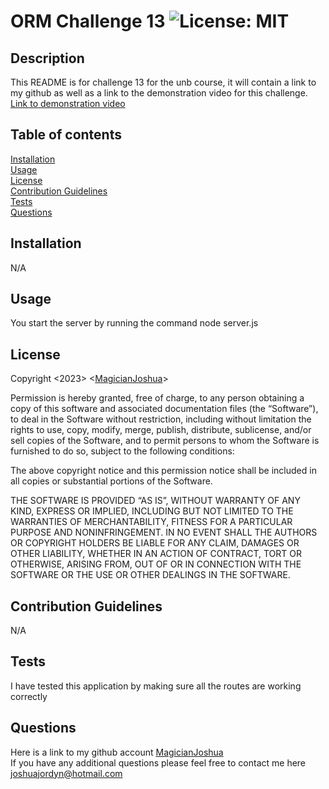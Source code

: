 # ORM Challenge 13 ![License: MIT](https://img.shields.io/badge/License-MIT-blue.svg)
## Description <br>
This README is for challenge 13 for the unb course, it will contain a link to my github as well as a link to the demonstration video for this challenge. <br>
[Link to demonstration video](https://drive.google.com/file/d/1knS_CLGk_fOiJVaIqouuuYY0GIoZw09x/view?usp=sharing)
## Table of contents <br>
[Installation](#installation-) <br>
[Usage](#usage-) <br>
[License](#license-) <br>
[Contribution Guidelines](#Contribution-Guidelines-) <br>
[Tests](#tests-)<br>
[Questions](#questions-) <br>

## Installation <br>
N/A <br>
## Usage <br>
You start the server by running the command node server.js <br>
## License <br>
Copyright <2023> <[MagicianJoshua](https://github.com/MagicianJoshua)> <br>
        

Permission is hereby granted, free of charge, to any person obtaining a copy 
of this software and associated documentation files (the “Software”), 
to deal in the Software without restriction, including without limitation the 
rights to use, copy, modify, merge, publish, distribute, sublicense, and/or sell 
copies of the Software, and to permit persons to whom the Software is furnished to
do so, subject to the following conditions:

The above copyright notice and this permission notice shall be included in all copies or substantial
portions of the Software. 
        
THE SOFTWARE IS PROVIDED “AS IS”, WITHOUT WARRANTY OF ANY KIND, 
EXPRESS OR IMPLIED, INCLUDING BUT NOT LIMITED TO THE WARRANTIES OF MERCHANTABILITY, 
FITNESS FOR A PARTICULAR PURPOSE AND NONINFRINGEMENT. IN NO EVENT SHALL THE AUTHORS OR COPYRIGHT HOLDERS 
BE LIABLE FOR ANY CLAIM, DAMAGES OR OTHER LIABILITY, WHETHER IN AN ACTION OF CONTRACT, TORT
OR OTHERWISE, ARISING FROM, OUT OF OR IN CONNECTION WITH THE SOFTWARE OR THE USE OR OTHER DEALINGS IN THE SOFTWARE. <br> 
## Contribution Guidelines <br> 
N/A <br>
## Tests <br>
I have tested this application by making sure all the routes are working correctly
## Questions <br> 
Here is a link to my github account [MagicianJoshua](https://github.com/MagicianJoshua) <br>
If you have any additional questions please feel free to contact me here joshuajordyn@hotmail.com